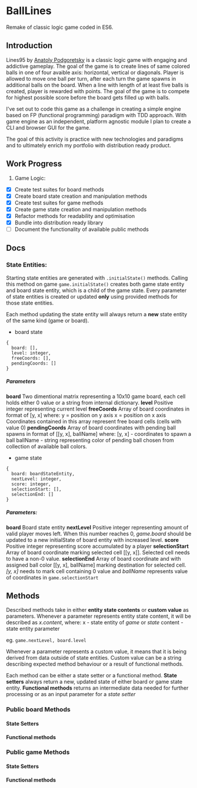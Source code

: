 # BallLines

Remake of classic logic game coded in ES6.

## Introduction

Lines95 by [Anatoly Podgoretsky](https://torry.net/authorsmore.php?id=476) is a classic logic game with engaging and addictive gameplay. The goal of the game is to create lines of same colored balls in one of four avaible axis: horizontal, vertical or diagonals. Player is allowed to move one ball per turn, after each turn the game spawns in additional balls on the board. When a line with length of at least five balls is created, player is rewarded with points. The goal of the game is to compete for highest possible score before the board gets filled up with balls.

I've set out to code this game as a challenge in creating a simple engine based on FP (functional programming) paradigm with TDD approach. With game engine as an independent, platform agnostic module I plan to create a CLI and browser GUI for the game.

The goal of this activity is practice with new technologies and paradigms and to ultimately enrich my portfolio with distribution ready product.

## Work Progress

1. Game Logic:
  - [x] Create test suites for board methods
  - [x] Create board state creation and manipulation methods
  - [x] Create test suites for game methods
  - [x] Create game state creation and manipulation methods
  - [x] Refactor methods for readability and optimisation
  - [x] Bundle into distribution ready library
  - [ ] Document the functionality of available public methods

## Docs

### State Entities:

Starting state entities are generated with ``` .initialState() ``` methods. Calling this method on game ``` game.initialState() ``` creates both game state entity and board state entity, which is a child of the game state.
Every parameter of state entities is created or updated **only** using provided methods for those state entities.

Each method updating the state entity will always return a **new** state entity of the same kind (game or board).  

- board state
```
{
  board: [],
  level: integer,
  freeCoords: [],
  pendingCoords: []
}
```
##### Parameters
**board**
  Two dimentional matrix representing a 10x10 game board, each cell holds either 0 value or a string from internal dictionary.
**level**
  Positive integer representing current level
**freeCoords**
  Array of board coordinates in format of [y, x] where:
  y = position on y axis
  x = position on x axis
  Coordinates contained in this array represent free board cells (cells with value 0)
**pendingCoords**
  Array of board coordinates with pending ball spawns in format of [[y, x], ballName] where:
  [y, x] - coordinates to spawn a ball
  ballName - string representing color of pending ball chosen from collection of available ball colors.

- game state
```
{
  board: boardStateEntity,
  nextLevel: integer,
  score: integer,
  selectionStart: [],
  selectionEnd: []
}
```
##### Parameters:
**board**
  Board state entity
**nextLevel**
  Positive integer representing amount of valid player moves left. When this number reaches 0, *game.board* should be updated to a new initialState of board entity with increased level.
**score**
  Positive integer representing score accumulated by a player
**selectionStart**
  Array of board coordinate marking selected cell [[y, x]]. Selected cell needs to have a non-0 value.
**selectionEnd**
  Array of board coordinate and with assigned ball color [[y, x], ballName] marking destination for selected cell. *[y, x]* needs to mark cell containing 0 value and *ballName* represents value of coordinates in ``` game.selectionStart ```

## Methods

Described methods take in either **entity state contents** or **custom value** as parameters.
Whenever a parameter represents entity state content, it will be described as *x.content*, where:
x - state entity of *game* or *state*
content - state entity parameter

eg. ``` game.nextLevel, board.level ```

Whenever a parameter represents a custom value, it means that it is being derived from data outside of state entities. Custom value can be a string describing expected method behaviour or a result of functional methods.

Each method can be either a state setter or a functional method.
**State setters** always return a new, updated state of either board or game state entity.
**Functional methods** returns an intermediate data needed for further processing or as an input parameter for a *state setter*

### Public board Methods

#### State Setters

#### Functional methods

### Public game Methods

#### State Setters

#### Functional methods
